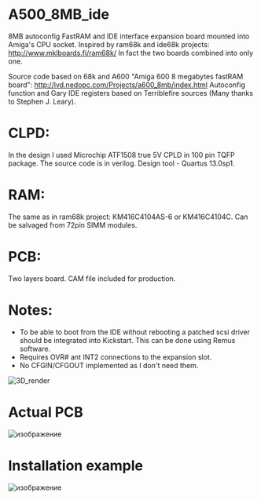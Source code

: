 # A500_8MB_ide
 
 8MB autoconfig FastRAM and IDE interface expansion board mounted into Amiga's CPU socket. 
Inspired by ram68k and ide68k projects: http://www.mklboards.fi/ram68k/ In fact the two boards combined into only one.

Source code based on 68k and A600 "Amiga 600 8 megabytes fastRAM board": http://lvd.nedopc.com/Projects/a600_8mb/index.html
Autoconfig function and Gary IDE registers based on Terriblefire sources (Many thanks to Stephen J. Leary).

# CLPD: 
In the design I used Microchip ATF1508 true 5V CPLD in 100 pin TQFP package. The source code is in verilog. Design tool - Quartus 13.0sp1.

# RAM: 
The same as in ram68k project: KM416C4104AS-6 or KM416C4104C. Can be salvaged from 72pin SIMM modules.

# PCB: 
Two layers board. CAM file included for production.

# Notes:
- To be able to boot from the IDE without rebooting a patched scsi driver should be integrated into Kickstart. This can be done using Remus software.
- Requires OVR# ant INT2 connections to the expansion slot.
- No CFGIN/CFGOUT implemented as I don't need them.

![3D_render](https://user-images.githubusercontent.com/81614352/137478370-01d7e0f7-530c-4405-b8d8-a8bc4e3bfd53.png)

# Actual PCB
![изображение](https://user-images.githubusercontent.com/81614352/159072073-109d2035-aab3-4168-9c01-fd86ad59d76b.png)


# Installation example
![изображение](https://user-images.githubusercontent.com/81614352/157677474-ae68848f-e7ed-40b6-94e6-58987b2c6a8a.png)


